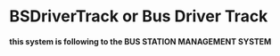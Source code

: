 # BSDriverTrack or Bus Driver Track

#### this system is following to the BUS STATION MANAGEMENT SYSTEM


